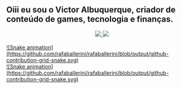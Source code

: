 ## Oiii eu sou o Victor Albuquerque, criador de conteúdo de games, tecnologia e finanças.

<div align="center">
  <a href="https://github.com/victor1307">
  <img height="180em" src="https://github-readme-stats.vercel.app/api?username=victor1307&show_icons=true&theme=dracula&include_all_commits=true&count_private=true"/>
  <img height="180em" src="https://github-readme-stats.vercel.app/api/top-langs/?username=victor1307&layout=compact&langs_count=7&theme=dracula"/>
</div>
<div style="display: inline_block"><br>
  ![Snake animation](https://github.com/rafaballerini/rafaballerini/blob/output/github-contribution-grid-snake.svg)
 
</div>
  ![Snake animation](https://github.com/rafaballerini/rafaballerini/blob/output/github-contribution-grid-snake.svg)
 
</div>
